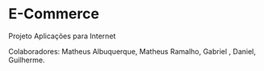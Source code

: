 # E-Commerce
Projeto Aplicações para Internet

Colaboradores:
Matheus Albuquerque, Matheus Ramalho, Gabriel , Daniel, Guilherme.
